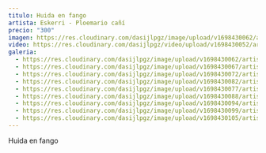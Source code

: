 ```yaml
---
titulo: Huida en fango
artista: Eskerri - Ploemario cañí
precio: "300"
imagen: https://res.cloudinary.com/dasijlpgz/image/upload/v1698430062/artistas/Eskerri%20-%20Ploemario%20ca%C3%B1%C3%AD/19_Huida%20en%20fango/P1070813.jpg
video: https://res.cloudinary.com/dasijlpgz/video/upload/v1698430052/artistas/Eskerri%20-%20Ploemario%20ca%C3%B1%C3%AD/19_Huida%20en%20fango/Sin_t%C3%ADtulo.mp4
galeria:
  - https://res.cloudinary.com/dasijlpgz/image/upload/v1698430062/artistas/Eskerri%20-%20Ploemario%20ca%C3%B1%C3%AD/19_Huida%20en%20fango/P1070813.jpg
  - https://res.cloudinary.com/dasijlpgz/image/upload/v1698430067/artistas/Eskerri%20-%20Ploemario%20ca%C3%B1%C3%AD/19_Huida%20en%20fango/P1070816.jpg
  - https://res.cloudinary.com/dasijlpgz/image/upload/v1698430072/artistas/Eskerri%20-%20Ploemario%20ca%C3%B1%C3%AD/19_Huida%20en%20fango/P1070819.jpg
  - https://res.cloudinary.com/dasijlpgz/image/upload/v1698430082/artistas/Eskerri%20-%20Ploemario%20ca%C3%B1%C3%AD/19_Huida%20en%20fango/P1070823.jpg
  - https://res.cloudinary.com/dasijlpgz/image/upload/v1698430077/artistas/Eskerri%20-%20Ploemario%20ca%C3%B1%C3%AD/19_Huida%20en%20fango/P1070820.jpg
  - https://res.cloudinary.com/dasijlpgz/image/upload/v1698430088/artistas/Eskerri%20-%20Ploemario%20ca%C3%B1%C3%AD/19_Huida%20en%20fango/P1070829.jpg
  - https://res.cloudinary.com/dasijlpgz/image/upload/v1698430094/artistas/Eskerri%20-%20Ploemario%20ca%C3%B1%C3%AD/19_Huida%20en%20fango/P1070830.jpg
  - https://res.cloudinary.com/dasijlpgz/image/upload/v1698430099/artistas/Eskerri%20-%20Ploemario%20ca%C3%B1%C3%AD/19_Huida%20en%20fango/P1070831.jpg
  - https://res.cloudinary.com/dasijlpgz/image/upload/v1698430105/artistas/Eskerri%20-%20Ploemario%20ca%C3%B1%C3%AD/19_Huida%20en%20fango/P1070832.jpg
---
```

Huida en fango